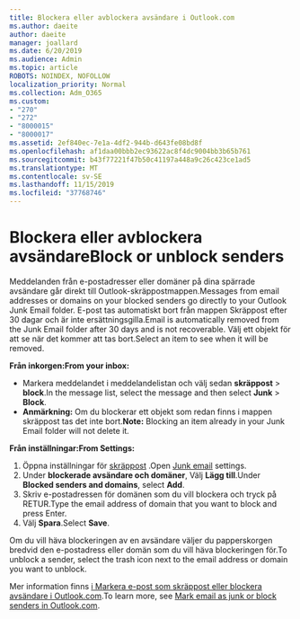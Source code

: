 ```yaml
---
title: Blockera eller avblockera avsändare i Outlook.com
ms.author: daeite
author: daeite
manager: joallard
ms.date: 6/20/2019
ms.audience: Admin
ms.topic: article
ROBOTS: NOINDEX, NOFOLLOW
localization_priority: Normal
ms.collection: Adm_O365
ms.custom:
- "270"
- "272"
- "8000015"
- "8000017"
ms.assetid: 2ef840ec-7e1a-4df2-944b-d643fe08bd8f
ms.openlocfilehash: af1daa00bbb2ec93622ac8f4dc9004bb3b65b761
ms.sourcegitcommit: b43f77221f47b50c41197a448a9c26c423ce1ad5
ms.translationtype: MT
ms.contentlocale: sv-SE
ms.lasthandoff: 11/15/2019
ms.locfileid: "37768746"
---
```

# <a name="block-or-unblock-senders"></a><span data-ttu-id="b5b3d-102">Blockera eller avblockera avsändare</span><span class="sxs-lookup"><span data-stu-id="b5b3d-102">Block or unblock senders</span></span>

<span data-ttu-id="b5b3d-103">Meddelanden från e-postadresser eller domäner på dina spärrade avsändare går direkt till Outlook-skräppostmappen.</span><span class="sxs-lookup"><span data-stu-id="b5b3d-103">Messages from email addresses or domains on your blocked senders go directly to your Outlook Junk Email folder.</span></span> <span data-ttu-id="b5b3d-104">E-post tas automatiskt bort från mappen Skräppost efter 30 dagar och är inte ersättningsgilla.</span><span class="sxs-lookup"><span data-stu-id="b5b3d-104">Email is automatically removed from the Junk Email folder after 30 days and is not recoverable.</span></span> <span data-ttu-id="b5b3d-105">Välj ett objekt för att se när det kommer att tas bort.</span><span class="sxs-lookup"><span data-stu-id="b5b3d-105">Select an item to see when it will be removed.</span></span>

<span data-ttu-id="b5b3d-106">**Från inkorgen:**</span><span class="sxs-lookup"><span data-stu-id="b5b3d-106">**From your inbox:**</span></span>

- <span data-ttu-id="b5b3d-107">Markera meddelandet i meddelandelistan och välj sedan **skräppost** > **block**.</span><span class="sxs-lookup"><span data-stu-id="b5b3d-107">In the message list, select the message and then select **Junk** > **Block**.</span></span>
- <span data-ttu-id="b5b3d-108">**Anmärkning:** Om du blockerar ett objekt som redan finns i mappen skräppost tas det inte bort.</span><span class="sxs-lookup"><span data-stu-id="b5b3d-108">**Note:** Blocking an item already in your Junk Email folder will not delete it.</span></span>

<span data-ttu-id="b5b3d-109">**Från inställningar:**</span><span class="sxs-lookup"><span data-stu-id="b5b3d-109">**From Settings:**</span></span>

1. <span data-ttu-id="b5b3d-110">Öppna inställningar för [skräppost](https://outlook.live.com/mail/options/mail/junkEmail) .</span><span class="sxs-lookup"><span data-stu-id="b5b3d-110">Open [Junk email](https://outlook.live.com/mail/options/mail/junkEmail) settings.</span></span>
2. <span data-ttu-id="b5b3d-111">Under **blockerade avsändare och domäner**, Välj **Lägg till**.</span><span class="sxs-lookup"><span data-stu-id="b5b3d-111">Under **Blocked senders and domains**, select **Add**.</span></span>
3. <span data-ttu-id="b5b3d-112">Skriv e-postadressen för domänen som du vill blockera och tryck på RETUR.</span><span class="sxs-lookup"><span data-stu-id="b5b3d-112">Type the email address of domain that you want to block and press Enter.</span></span>
4. <span data-ttu-id="b5b3d-113">Välj **Spara**.</span><span class="sxs-lookup"><span data-stu-id="b5b3d-113">Select **Save**.</span></span>

<span data-ttu-id="b5b3d-114">Om du vill häva blockeringen av en avsändare väljer du papperskorgen bredvid den e-postadress eller domän som du vill häva blockeringen för.</span><span class="sxs-lookup"><span data-stu-id="b5b3d-114">To unblock a sender, select the trash icon next to the email address or domain you want to unblock.</span></span>

<span data-ttu-id="b5b3d-115">Mer information finns [i Markera e-post som skräppost eller blockera avsändare i Outlook.com](https://support.office.com/article/a3ece97b-82f8-4a5e-9ac3-e92fa6427ae4?wt.mc_id=Office_Outlook_com_Alchemy).</span><span class="sxs-lookup"><span data-stu-id="b5b3d-115">To learn more, see [Mark email as junk or block senders in Outlook.com](https://support.office.com/article/a3ece97b-82f8-4a5e-9ac3-e92fa6427ae4?wt.mc_id=Office_Outlook_com_Alchemy).</span></span>